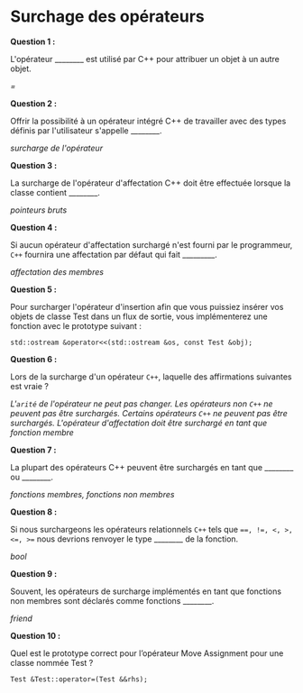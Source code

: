 # Surchage des opérateurs

**Question 1 :**

L'opérateur ________ est utilisé par C++ pour attribuer un objet à un autre objet.

*=*

**Question 2 :**

Offrir la possibilité à un opérateur intégré C++ de travailler avec des types définis par l'utilisateur s'appelle ________.

*surcharge de l'opérateur*

**Question 3 :**

La surcharge de l'opérateur d'affectation C++ doit être effectuée lorsque la classe contient ________.

*pointeurs bruts*

**Question 4 :**

Si aucun opérateur d'affectation surchargé n'est fourni par le programmeur, `C++` fournira une affectation par défaut qui fait _________.

*affectation des membres*

**Question 5 :**

Pour surcharger l'opérateur d'insertion afin que vous puissiez insérer vos objets de classe Test dans un flux de sortie, vous implémenterez une fonction avec le prototype suivant :

```
std::ostream &operator<<(std::ostream &os, const Test &obj);
```

**Question 6 :**

Lors de la surcharge d'un opérateur `C++`, laquelle des affirmations suivantes est vraie ?

*L'`arité` de l'opérateur ne peut pas changer.*
*Les opérateurs non `C++` ne peuvent pas être surchargés.*
*Certains opérateurs `C++` ne peuvent pas être surchargés.*
*L'opérateur d'affectation doit être surchargé en tant que fonction membre*

**Question 7 :**

La plupart des opérateurs C++ peuvent être surchargés en tant que ________ ou ________.

*fonctions membres, fonctions non membres*

**Question 8 :**

Si nous surchargeons les opérateurs relationnels `C++` tels que `==, !=, <, >, <=, >=` nous devrions renvoyer le type ________ de la fonction.

*bool*

**Question 9 :**

Souvent, les opérateurs de surcharge implémentés en tant que fonctions non membres sont déclarés comme fonctions ________.

*friend*

**Question 10 :**

Quel est le prototype correct pour l’opérateur Move Assignment pour une classe nommée Test ?

```
Test &Test::operator=(Test &&rhs);
```











